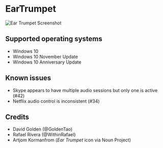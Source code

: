 # EarTrumpet

![Ear Trumpet Screenshot](https://raw.githubusercontent.com/File-New-Project/EarTrumpet/dev/Graphics/screenshot.png)

## Supported operating systems ##
- Windows 10
- Windows 10 November Update
- Windows 10 Anniversary Update

## Known issues ##
- Skype appears to have multiple audio sessions but only one is active (#42)
- Netflix audio control is inconsistent (#34)

## Credits ##
- David Golden (@GoldenTao)
- Rafael Rivera (@WithinRafael)
- Artjom Kormanfrom (*Ear Trumpet* icon via Noun Project)
